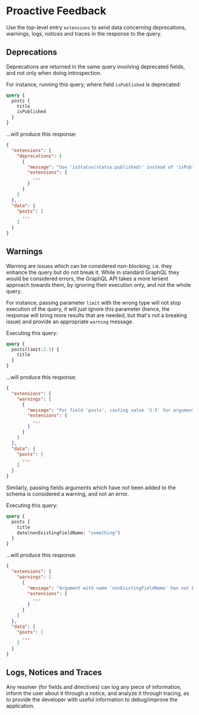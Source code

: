 # Proactive Feedback

Use the top-level entry `extensions` to send data concerning deprecations, warnings, logs, notices and traces in the response to the query.

## Deprecations

Deprecations are returned in the same query involving deprecated fields, and not only when doing introspection.

For instance, running this query, where field `isPublished` is deprecated:

```graphql
query {
  posts {
    title
    isPublished
  }
}
```

...will produce this response:

```json
{
  "extensions": {
    "deprecations": [
      {
        "message": "Use 'isStatus(status:published)' instead of 'isPublished'",
        "extensions": {
          ...
        }
      }
    ]
  },
  "data": {
    "posts": [
      ...
    ]
  }
}
```

## Warnings

Warning are issues which can be considered non-blocking, i.e. they enhance the query but do not break it. While in standard GraphQL they would be considered errors, the GraphQL API takes a more lenient approach towards them, by ignoring their execution only, and not the whole query.

For instance, passing parameter `limit` with the wrong type will not stop execution of the query, it will just ignore this parameter (hence, the response will bring more results that are needed, but that's not a breaking issue) and provide an appropriate `warning` message.

Executing this query:

```graphql
query {
  posts(limit:3.5) {
    title
  }
}
```

...will produce this response:

```json
{
  "extensions": {
    "warnings": [
      {
        "message": "For field 'posts', casting value '3.5' for argument 'limit' to type 'int' failed, so it has been ignored",
        "extensions": {
          ...
        }
      }
    ]
  },
  "data": {
    "posts": [
      ...
    ]
  }
}
```

Similarly, passing fields arguments which have not been added to the schema is considered a warning, and not an error.

Executing this query:

```graphql
query {
  posts {
    title
    date(nonExistingFieldName: "something")
  }
}
```

...will produce this response:

```json
{
  "extensions": {
    "warnings": [
      {
        "message": "Argument with name 'nonExistingFieldName' has not been documented in the schema, so it may have no effect (it has not been removed from the query, though)",
        "extensions": {
          ...
        }
      }
    ]
  },
  "data": {
    "posts": [
      ...
    ]
  }
}
```

## Logs, Notices and Traces

Any resolver (for fields and directives) can log any piece of information, inform the user about it through a notice, and analyze it through tracing, as to provide the developer with useful information to debug/improve the application.
